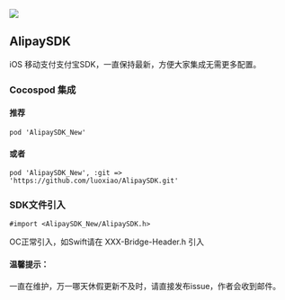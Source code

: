 ![](http://img.mp.sohu.com/upload/20170519/068e9b482b3647cb9f6d627311f0f4d6_th.png)

## AlipaySDK

iOS 移动支付支付宝SDK，一直保持最新，方便大家集成无需更多配置。

### Cocospod 集成

#### 推荐

```pod 'AlipaySDK_New'```

#### 或者

```pod 'AlipaySDK_New', :git => 'https://github.com/luoxiao/AlipaySDK.git'```


### SDK文件引入

```#import <AlipaySDK_New/AlipaySDK.h>```

OC正常引入，如Swift请在 XXX-Bridge-Header.h 引入


#### 温馨提示：

一直在维护，万一哪天休假更新不及时，请直接发布issue，作者会收到邮件。

